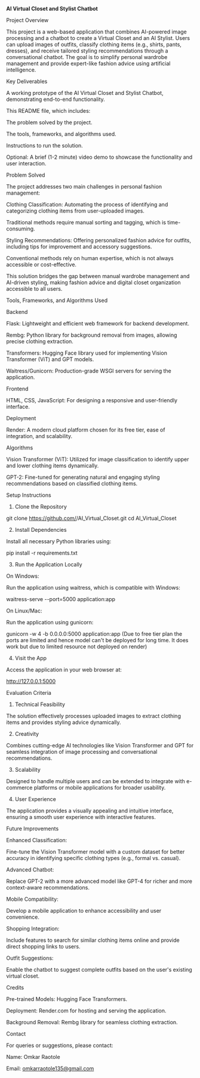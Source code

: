 **AI Virtual Closet and Stylist Chatbot**

Project Overview

This project is a web-based application that combines AI-powered image processing and a chatbot to create a Virtual Closet and an AI Stylist. Users can upload images of outfits, classify clothing items (e.g., shirts, pants, dresses), and receive tailored styling recommendations through a conversational chatbot. The goal is to simplify personal wardrobe management and provide expert-like fashion advice using artificial intelligence.

Key Deliverables

A working prototype of the AI Virtual Closet and Stylist Chatbot, demonstrating end-to-end functionality.

This README file, which includes:

The problem solved by the project.

The tools, frameworks, and algorithms used.

Instructions to run the solution.

Optional: A brief (1-2 minute) video demo to showcase the functionality and user interaction.

Problem Solved

The project addresses two main challenges in personal fashion management:

Clothing Classification: Automating the process of identifying and categorizing clothing items from user-uploaded images.

Traditional methods require manual sorting and tagging, which is time-consuming.

Styling Recommendations: Offering personalized fashion advice for outfits, including tips for improvement and accessory suggestions.

Conventional methods rely on human expertise, which is not always accessible or cost-effective.

This solution bridges the gap between manual wardrobe management and AI-driven styling, making fashion advice and digital closet organization accessible to all users.

Tools, Frameworks, and Algorithms Used

Backend

Flask: Lightweight and efficient web framework for backend development.

Rembg: Python library for background removal from images, allowing precise clothing extraction.

Transformers: Hugging Face library used for implementing Vision Transformer (ViT) and GPT models.

Waitress/Gunicorn: Production-grade WSGI servers for serving the application.

Frontend

HTML, CSS, JavaScript: For designing a responsive and user-friendly interface.

Deployment

Render: A modern cloud platform chosen for its free tier, ease of integration, and scalability.

Algorithms

Vision Transformer (ViT): Utilized for image classification to identify upper and lower clothing items dynamically.

GPT-2: Fine-tuned for generating natural and engaging styling recommendations based on classified clothing items.

Setup Instructions

1. Clone the Repository

git clone https://github.com/<your-username>/AI_Virtual_Closet.git
cd AI_Virtual_Closet

2. Install Dependencies

Install all necessary Python libraries using:

pip install -r requirements.txt

3. Run the Application Locally

On Windows:

Run the application using waitress, which is compatible with Windows:

waitress-serve --port=5000 application:app

On Linux/Mac:

Run the application using gunicorn:

gunicorn -w 4 -b 0.0.0.0:5000 application:app
(Due to free tier plan the ports are limited and hence model can't be deployed for long time. It does work but due to limited resource not deployed on render)

4. Visit the App

Access the application in your web browser at:

http://127.0.0.1:5000

Evaluation Criteria

1. Technical Feasibility

The solution effectively processes uploaded images to extract clothing items and provides styling advice dynamically.

2. Creativity

Combines cutting-edge AI technologies like Vision Transformer and GPT for seamless integration of image processing and conversational recommendations.

3. Scalability

Designed to handle multiple users and can be extended to integrate with e-commerce platforms or mobile applications for broader usability.

4. User Experience

The application provides a visually appealing and intuitive interface, ensuring a smooth user experience with interactive features.

Future Improvements

Enhanced Classification:

Fine-tune the Vision Transformer model with a custom dataset for better accuracy in identifying specific clothing types (e.g., formal vs. casual).

Advanced Chatbot:

Replace GPT-2 with a more advanced model like GPT-4 for richer and more context-aware recommendations.

Mobile Compatibility:

Develop a mobile application to enhance accessibility and user convenience.

Shopping Integration:

Include features to search for similar clothing items online and provide direct shopping links to users.

Outfit Suggestions:

Enable the chatbot to suggest complete outfits based on the user's existing virtual closet.


Credits

Pre-trained Models: Hugging Face Transformers.

Deployment: Render.com for hosting and serving the application.

Background Removal: Rembg library for seamless clothing extraction.

Contact

For queries or suggestions, please contact:

Name: Omkar Raotole

Email: omkarraotole135@gmail.com


